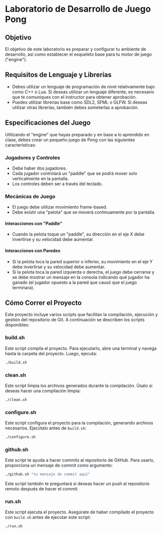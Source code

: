 # Laboratorio de Desarrollo de Juego Pong

## Objetivo

El objetivo de este laboratorio es preparar y configurar tu ambiente de desarrollo, así como establecer el esqueleto base para tu motor de juego ("engine").

## Requisitos de Lenguaje y Librerías

- Debes utilizar un lenguaje de programación de nivel relativamente bajo como C++ o Lua. Si deseas utilizar un lenguaje diferente, es necesario que te comuniques con el instructor para obtener aprobación.
- Puedes utilizar librerías base como SDL2, SFML o GLFW. Si deseas utilizar otras librerías, también debes someterlas a aprobación.

## Especificaciones del Juego

Utilizando el "engine" que hayas preparado y en base a lo aprendido en clase, debes crear un pequeño juego de Pong con las siguientes características:

### Jugadores y Controles

- Debe haber dos jugadores.
- Cada jugador controlará un "paddle" que se podrá mover solo verticalmente en la pantalla.
- Los controles deben ser a través del teclado.

### Mecánicas de Juego

- El juego debe utilizar movimiento frame-based.
- Debe existir una "pelota" que se moverá continuamente por la pantalla.

#### Interacciones con "Paddle"

- Cuando la pelota toque un "paddle", su dirección en el eje X debe invertirse y su velocidad debe aumentar.

#### Interacciones con Paredes

- Si la pelota toca la pared superior o inferior, su movimiento en el eje Y debe invertirse y su velocidad debe aumentar.
- Si la pelota toca la pared izquierda o derecha, el juego debe cerrarse y se debe mostrar un mensaje en la consola indicando qué jugador ha ganado (el jugador opuesto a la pared que causó que el juego terminara).


## Cómo Correr el Proyecto

Este proyecto incluye varios scripts que facilitan la compilación, ejecución y gestión del repositorio de Git. A continuación se describen los scripts disponibles:

### build.sh

Este script compila el proyecto. Para ejecutarlo, abre una terminal y navega hasta la carpeta del proyecto. Luego, ejecuta:

```bash
./build.sh
```

### clean.sh

Este script limpia los archivos generados durante la compilación. Úsalo si deseas hacer una compilación limpia:

```bash
./clean.sh
```

### configure.sh

Este script configura el proyecto para la compilación, generando archivos necesarios. Ejecútalo antes de `build.sh`:

```bash
./configure.sh
```

### github.sh

Este script te ayuda a hacer commits al repositorio de GitHub. Para usarlo, proporciona un mensaje de commit como argumento:

```bash
./github.sh "tu mensaje de commit aquí"
```

Este script también te preguntará si deseas hacer un push al repositorio remoto después de hacer el commit.

### run.sh

Este script ejecuta el proyecto. Asegúrate de haber compilado el proyecto con `build.sh` antes de ejecutar este script:

```bash
./run.sh
```
